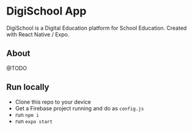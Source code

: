 # DigiSchool App
DigiSchool is a Digital Education platform for School Education.
Created with React Native / Expo.

## About

@TODO

## Run locally

- Clone this repo to your device
- Get a Firebase project running and do as `config.js`
- run `npm i`
- run `expo start`
